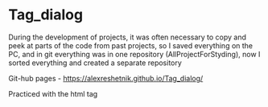 # Tag_dialog
During the development of projects, it was often necessary to copy and peek at parts of the code from past projects, so 
  I saved everything on the PC, and in git everything was in one repository (AllProjectForStyding), now 
  I sorted everything and created a separate repository


Git-hub pages -  https://alexreshetnik.github.io/Tag_dialog/

Practiced with the html tag <dialog> created a beautiful scroll
